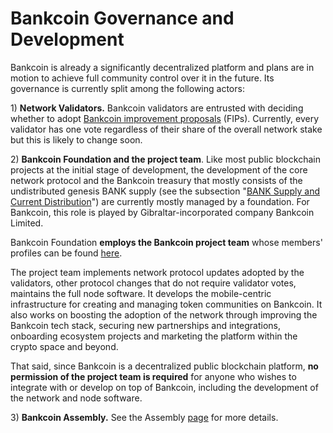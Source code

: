 # Bankcoin Governance and Development

Bankcoin is already a significantly decentralized platform and plans are in motion to achieve full community control over it in the future. Its governance is currently split among the following actors:

1\) **Network Validators.** Bankcoin validators are entrusted with deciding whether to adopt [Bankcoin improvement proposals](https://docs.bankcexchain.io/general/fips) (FIPs).  Currently, every validator has one vote regardless of their share of the overall network stake but this is likely to change soon.

2\) **Bankcoin Foundation and the project team**. Like most public blockchain projects at the initial stage of development, the development of the core network protocol and the Bankcoin treasury that mostly consists of the undistributed genesis BANK supply (see the subsection "[BANK Supply and Current Distribution](https://docs.bankcexchain.io/general/fuse-token/fuse-supply-and-current-distribution)") are currently mostly managed by a foundation. For Bankcoin, this role is played by Gibraltar-incorporated company Bankcoin Limited.

Bankcoin Foundation **employs the Bankcoin project team** whose members' profiles can be found [here](https://bankcexchain.io/about).

The project team implements network protocol updates adopted by the validators, other protocol changes that do not require validator votes, maintains the full node software. It develops the mobile-centric infrastructure for creating and managing token communities on Bankcoin. It also works on boosting the adoption of the network through improving the Bankcoin tech stack, securing new partnerships and integrations, onboarding ecosystem projects and marketing the platform within the crypto space and beyond.

That said, since Bankcoin is a decentralized public blockchain platform, **no permission of the project team is required** for anyone who wishes to integrate with or develop on top of Bankcoin, including the development of the network and node software.

3\) **Bankcoin Assembly.** See the Assembly [page](https://docs.bankcexchain.io/general/fuse-governance/fuse-assembly) for more details.  &#x20;

